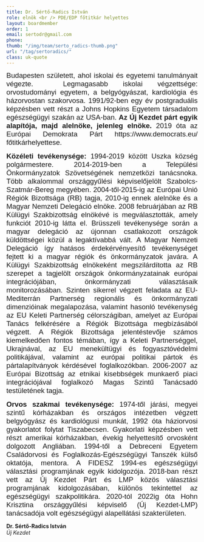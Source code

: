```yaml
---
title: Dr. Sértő-Radics István
role: elnök <br /> PDE/EDP főtitkár helyettes
layout: boardmember
order: 1
email: sertodr@gmail.com
phone:
thumb: "/img/team/serto_radics-thumb.png"
url: "/tag/sertoradics/"
class: uk-quote
---
```


<p style="text-align:justify"><span style="font-size:11pt"><span style="font-family:Calibri,sans-serif"><span style="font-size:14.0pt">Budapesten sz&uuml;letett, ahol iskolai &eacute;s egyetemi tanulm&aacute;nyait v&eacute;gezte.&nbsp; Legmagasabb iskolai v&eacute;gzetts&eacute;ge: orvostudom&aacute;nyi egyetem, a belgy&oacute;gy&aacute;szat, kardiol&oacute;gia &eacute;s h&aacute;zorvostan szakorvosa. 1991/92-ben egy &eacute;v postgradu&aacute;lis k&eacute;pz&eacute;sben vett r&eacute;szt a Johns Hopkins Egyetem t&aacute;rsadalom eg&eacute;szs&eacute;g&uuml;gyi szak&aacute;n az USA-ban. <strong>Az &Uacute;j Kezdet p&aacute;rt egyik alap&iacute;t&oacute;ja, majd aleln&ouml;ke, jelenleg eln&ouml;ke.</strong> 2019 &oacute;ta az Eur&oacute;pai Demokrata P&aacute;rt https://www.democrats.eu/ főtitk&aacute;rhelyettese. </span></span></span></p>

<p style="text-align:justify"><span style="font-size:11pt"><span style="font-family:Calibri,sans-serif"><strong><span style="font-size:14.0pt">K&ouml;z&eacute;leti tev&eacute;kenys&eacute;ge:</span></strong><span style="font-size:14.0pt"> 1994-2019 k&ouml;z&ouml;tt Uszka k&ouml;zs&eacute;g polg&aacute;rmestere. 2014-2019-ben a Telep&uuml;l&eacute;si &Ouml;nkorm&aacute;nyzatok Sz&ouml;vets&eacute;g&eacute;nek nemzetk&ouml;zi tan&aacute;csnoka. T&ouml;bb alkalommal orsz&aacute;ggyűl&eacute;si k&eacute;pviselőjel&ouml;lt Szabolcs- Szatm&aacute;r-Bereg megy&eacute;ben. 2004-től-2015-ig az Eur&oacute;pai Uni&oacute; R&eacute;gi&oacute;k Bizotts&aacute;ga (RB) tagja, 2010-ig ennek aleln&ouml;ke &eacute;s a Magyar Nemzeti Deleg&aacute;ci&oacute; eln&ouml;ke. 2008 febru&aacute;rj&aacute;ban az RB K&uuml;l&uuml;gyi Szakbizotts&aacute;g eln&ouml;k&eacute;v&eacute; is megv&aacute;lasztott&aacute;k, amely funkci&oacute;t 2010-ig l&aacute;tta el. Br&uuml;sszeli tev&eacute;kenys&eacute;ge sor&aacute;n a magyar deleg&aacute;ci&oacute; az &uacute;jonnan csatlakozott orsz&aacute;gok k&uuml;ld&ouml;tts&eacute;gei k&ouml;z&uuml;l a legakt&iacute;vabb&aacute; v&aacute;lt.&nbsp;A Magyar Nemzeti Deleg&aacute;ci&oacute; &iacute;gy hat&aacute;sos &eacute;rdek&eacute;rv&eacute;nyes&iacute;tő tev&eacute;kenys&eacute;get fejtett ki a magyar r&eacute;gi&oacute;k &eacute;s &ouml;nkorm&aacute;nyzatok jav&aacute;ra. A K&uuml;l&uuml;gyi Szakbizotts&aacute;g eln&ouml;kek&eacute;nt megszil&aacute;rd&iacute;totta az RB szerepet a tagjel&ouml;lt orsz&aacute;gok &ouml;nkorm&aacute;nyzatainak eur&oacute;pai integr&aacute;ci&oacute;j&aacute;ban, &ouml;nkorm&aacute;nyzati v&aacute;laszt&aacute;saik monitoroz&aacute;s&aacute;ban. Szinten sikerrel v&eacute;gzett feladata az EU- Mediterr&aacute;n Partners&eacute;g region&aacute;lis &eacute;s &ouml;nkorm&aacute;nyzati dimenzi&oacute;inak megalapoz&aacute;sa, valamint hasonl&oacute; tev&eacute;kenys&eacute;g az EU Keleti Partners&eacute;g c&eacute;lorsz&aacute;giban, amelyet az Eur&oacute;pai Tan&aacute;cs felk&eacute;r&eacute;s&eacute;re a R&eacute;gi&oacute;k Bizotts&aacute;ga megb&iacute;z&aacute;s&aacute;b&oacute;l v&eacute;gzett. A R&eacute;gi&oacute;k Bizotts&aacute;ga jelent&eacute;stevője sz&aacute;mos kiemelkedően fontos t&eacute;m&aacute;ban, &iacute;gy a Keleti Partners&eacute;ggel, Ukrajn&aacute;val, az EU menek&uuml;lt&uuml;gyi &eacute;s fogyaszt&oacute;v&eacute;delmi politik&aacute;j&aacute;val, valamint az eur&oacute;pai politikai p&aacute;rtok &eacute;s p&aacute;rtalap&iacute;tv&aacute;nyok k&eacute;rd&eacute;s&eacute;vel foglalkoz&oacute;kban. 2006-2007 az Eur&oacute;pai Bizotts&aacute;g az etnikai kisebbs&eacute;gek munkaerő piaci integr&aacute;ci&oacute;j&aacute;val foglalkoz&oacute; Magas Szintű Tan&aacute;csad&oacute; test&uuml;let&eacute;nek tagja. &nbsp;</span></span></span></p>

<p style="text-align:justify"><strong><span style="font-size:14.0pt"><span style="font-family:&quot;Calibri&quot;,sans-serif">Orvos szakmai tev&eacute;kenys&eacute;ge:</span></span></strong><span style="font-size:14.0pt"><span style="font-family:&quot;Calibri&quot;,sans-serif"> 1974-től j&aacute;r&aacute;si, megyei szintű k&oacute;rh&aacute;zakban &eacute;s orsz&aacute;gos int&eacute;zetben v&eacute;gzett belgy&oacute;gy&aacute;sz &eacute;s kardiol&oacute;gusi munk&aacute;t, 1992 &oacute;ta h&aacute;ziorvosi gyakorlatot folytat Tiszabecsen. Gyakorlati k&eacute;pz&eacute;sben vett r&eacute;szt amerikai k&oacute;rh&aacute;zakban, &eacute;vekig helyettes&iacute;tő orvosk&eacute;nt dolgozott Angli&aacute;ban. 1994-től a Debreceni Egyetem Csal&aacute;dorvosi &eacute;s Foglalkoz&aacute;s-Eg&eacute;szs&eacute;g&uuml;gyi Tansz&eacute;k k&uuml;lső oktat&oacute;ja, mentora. A FIDESZ 1994-es eg&eacute;szs&eacute;g&uuml;gyi v&aacute;laszt&aacute;si programj&aacute;nak egyik kidolgoz&oacute;ja. 2018-ban r&eacute;szt vett az &Uacute;j Kezdet P&aacute;rt &eacute;s LMP k&ouml;z&ouml;s v&aacute;laszt&aacute;si programj&aacute;nak kidolgoz&aacute;s&aacute;ban, k&uuml;l&ouml;n&ouml;s tekintettel az eg&eacute;szs&eacute;g&uuml;gyi szakpolitik&aacute;ra. 2020-t&oacute;l 2022ig &oacute;ta Hohn Krisztina orsz&aacute;ggyűl&eacute;si k&eacute;pviselő (&Uacute;j Kezdet-LMP) tan&aacute;csad&oacute;ja volt eg&eacute;szs&eacute;g&uuml;gyi alapell&aacute;t&aacute;si szakter&uuml;leten.</span></span></p>


**Dr. Sértő-Radics István**
<br>*Új Kezdet*